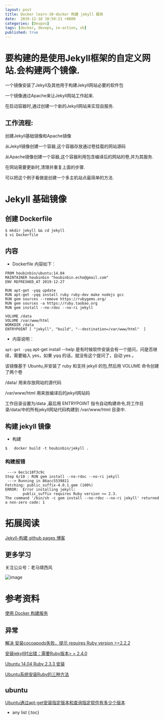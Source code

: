 ```yaml
---
layout: post
title: Docker learn-30-docker 构建 jekyll 服务
date:  2019-12-18 10:50:21 +0800
categories: [Devpos]
tags: [docker, devops, in-action, sh]
published: true
---
```


# 要构建的是使用Jekyll框架的自定义网站.会构建两个镜像.

一个镜像安装了Jekyll及其他用于构建Jekyll网站必要的软件包

一个镜像通过Apache来让Jekyll网站工作起来.

在启动容器时,通过创建一个新的Jekyll网站来实现自服务.

## 工作流程:

创建Jekyll基础镜像和Apache镜像

从Jekyll镜像创建一个容器,这个容器存放通过卷挂载的网站源码

从Apache镜像创建一个容器,这个容器利用包含编译后的网站的卷,并为其服务.

在网站需要更新时,清理并重复上面的步骤.

可以把这个例子看做是创建一个多主机站点最简单的方法.

# Jekyll 基础镜像

## 创建 Dockerfile

```
$ mkdir jekyll && cd jekyll 
$ vi Dockerfile
```

## 内容

- Dockerfile 内容如下：

```
FROM houbinbin/ubuntu:14.04
MAINTAINER houbinbin "houbinbin.echo@gmail.com"
ENV REFRESHED_AT 2019-12-27

RUN apt-get -yqq update
RUN apt-get -yqq install ruby ruby-dev make nodejs gcc
RUN gem sources --remove https://rubygems.org/
RUN gem sources -a https://ruby.taobao.org
RUN gem install --no-rdoc --no-ri jekyll

VOLUME /data
VOLUME /var/www/html
WORKDIR /data
ENTRYPOINT [ "jekyll", "build", "--destination=/var/www/html"  ]
```

- 内容说明：

`apt-get -yqq` apt-get install --help 是有时候软件安装会有一个提问，问是否继续，需要输入 yes，如果 yqq 的话，就没有这个提问了，自动 yes 。

该镜像基于 Ubuntu,并安装了 ruby 和支持 jekyll 的包,然后用 VOLUME 命令创建了两个卷

/data/ 用来存放网站的源代码

/var/www/html 用来放编译后的jekyll网站码

工作目录设置为/data ,最后用 ENTRYPOINT 指令自动构建命令,将工作目录/data/中的所有jekyll网站代码构建到 /var/www/html 目录中.

## 构建 jekyll 镜像

- 构建

```
$   docker build -t houbinbin/jekyll .
```


### 构建报错

```
 ---> 6ec1c18f3c9c
Step 6/10 : RUN gem install --no-rdoc --no-ri jekyll
 ---> Running in 86acc5539811
Fetching: public_suffix-4.0.1.gem (100%)
ERROR:  Error installing jekyll:
        public_suffix requires Ruby version >= 2.3.
The command '/bin/sh -c gem install --no-rdoc --no-ri jekyll' returned a non-zero code: 1
```






# 拓展阅读

[Jekyll-构建 github pages 博客](https://houbb.github.io/2016/04/13/jekyll)

## 更多学习

关注公众号：老马啸西风

![image](https://user-images.githubusercontent.com/18375710/71187778-b427f380-22ba-11ea-8b72-cab863753533.png)

# 参考资料

[使用 Docker 构建服务](https://www.jianshu.com/p/afea075f90e9)

## 异常

[解决 安装cocoapods失败，提示 requires Ruby version >=2.2.2](https://blog.csdn.net/u010731949/article/details/51821862)

[安装jekyll时出错：需要Ruby版本> = 2.4.0](https://www.jianshu.com/p/e34b8c66d2c6)

[Ubuntu 14.04 Ruby 2.3.3 安装](https://www.cnblogs.com/fsong/p/6511999.html)

[Ubuntu系统安装Ruby的三种方法](https://www.jb51.net/article/97361.htm)

## ubuntu 

[Ubuntu通过apt-get安装指定版本和查询指定软件有多少个版本](https://www.cnblogs.com/EasonJim/p/7144017.html)

* any list
{:toc}
